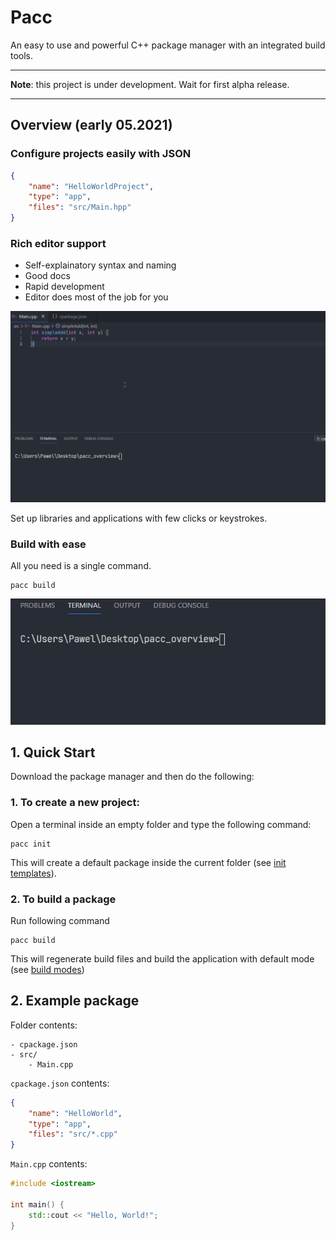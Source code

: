 # Pacc

An easy to use and powerful C++ package manager with an integrated build tools.

<hr/>

**Note**: this project is under development. Wait for first alpha release.

<hr/>

## Overview (early 05.2021)


### Configure projects easily with JSON



```json
{
	"name": "HelloWorldProject",
	"type": "app",
	"files": "src/Main.hpp"
}
```

### Rich editor support

- Self-explainatory syntax and naming
- Good docs
- Rapid development
- Editor does most of the job for you

<p align="center">
	<img src="res/img/support.gif" alt="Support"/>
</p>

Set up libraries and applications with few clicks or keystrokes.

### Build with ease

All you need is a single command.

```
pacc build
```

<p align="center">
	<img src="res/img/build.gif" alt="Build"/>
</p>

## 1. Quick Start

Download the package manager and then do the following:

### 1. To create a new project:

Open a terminal inside an empty folder and type the following command:

```
pacc init
```

This will create a default package inside the current folder (see [init templates](docs/InitTemplates.md)).

### 2. To build a package

Run following command

```
pacc build
```

This will regenerate build files and build the application with default mode (see [build modes](docs/BuildModes.md))

## 2. Example package

Folder contents:
```
- cpackage.json
- src/
	- Main.cpp
```

`cpackage.json` contents:

```json
{
	"name": "HelloWorld",
	"type": "app",
	"files": "src/*.cpp"
}
```

`Main.cpp` contents:
```cpp
#include <iostream>

int main() {
	std::cout << "Hello, World!";
}
```